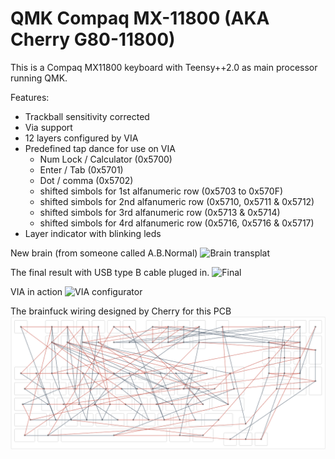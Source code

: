 # QMK Compaq MX-11800 (AKA Cherry G80-11800)
This is a Compaq MX11800 keyboard with Teensy++2.0 as main processor running QMK.

Features:
- Trackball sensitivity corrected
- Via support
- 12 layers configured by VIA
- Predefined tap dance for use on VIA
  - Num Lock / Calculator (0x5700)
  - Enter / Tab (0x5701)
  - Dot / comma (0x5702)
  - shifted simbols for 1st alfanumeric row (0x5703 to 0x570F)
  - shifted simbols for 2nd alfanumeric row (0x5710, 0x5711 & 0x5712)
  - shifted simbols for 3rd alfanumeric row (0x5713 & 0x5714)
  - shifted simbols for 4rd alfanumeric row (0x5716, 0x5716 & 0x5717)
- Layer indicator with blinking leds

New brain (from someone called A.B.Normal)
![Brain transplat](https://i.imgur.com/iQfXFWI.jpg)

The final result with USB type B cable pluged in.
![Final](https://i.imgur.com/v2J0wpM.jpg)

VIA in action
![VIA configurator](https://i.imgur.com/ASb5kM9.png)

The brainfuck wiring designed by Cherry for this PCB
![Brainfuck wiring](https://github.com/jkutianski/qmk_compaq_mx-11800/blob/master/docs/wirings.png?raw=true)
